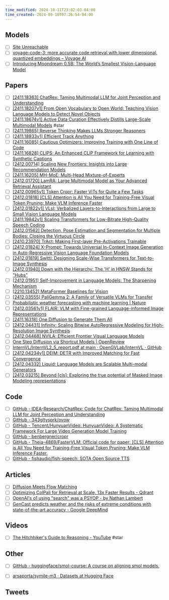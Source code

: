 ```yaml
---
time_modified: 2024-10-11T23:02:03-04:00
time_created: 2024-09-10T07:26:54-04:00
---
```


## Models
- [ ] [Site Unreachable](https://aws.amazon.com/de/ai/generative-ai/nova/understanding/)
- [ ] [voyage-code-3: more accurate code retrieval with lower dimensional, quantized embeddings – Voyage AI](https://blog.voyageai.com/2024/12/04/voyage-code-3/)
- [ ] [Introducing Moondream 0.5B: The World’s Smallest Vision-Language Model](https://moondream.ai/blog/introducing-moondream-0-5b)
## Papers
- [ ] [\[2411.18363\] ChatRex: Taming Multimodal LLM for Joint Perception and Understanding](https://arxiv.org/abs/2411.18363)
- [ ] [\[2411.18207v1\] From Open Vocabulary to Open World: Teaching Vision Language Models to Detect Novel Objects](https://arxiv.org/abs/2411.18207v1)
- [ ] [\[2411.18674v1\] Active Data Curation Effectively Distills Large-Scale Multimodal Models](https://arxiv.org/abs/2411.18674v1) #star
- [ ] [\[2411.19865\] Reverse Thinking Makes LLMs Stronger Reasoners](https://arxiv.org/abs/2411.19865)
- [ ] [\[2411.18933v1\] Efficient Track Anything](https://arxiv.org/abs/2411.18933v1)
- [ ] [\[2411.16085\] Cautious Optimizers: Improving Training with One Line of Code](https://arxiv.org/abs/2411.16085)
- [ ] [\[2411.16828\] CLIPS: An Enhanced CLIP Framework for Learning with Synthetic Captions](https://arxiv.org/abs/2411.16828)
- [ ] [\[2412.00714\] Scaling New Frontiers: Insights into Large Recommendation Models](https://arxiv.org/abs/2412.00714)
- [ ] [\[2411.16205\] MH-MoE: Multi-Head Mixture-of-Experts](https://arxiv.org/abs/2411.16205)
- [ ] [\[2412.01720\] LamRA: Large Multimodal Model as Your Advanced Retrieval Assistant](https://arxiv.org/abs/2412.01720)
- [ ] [\[2412.00965v1\] Token Cropr: Faster ViTs for Quite a Few Tasks](https://arxiv.org/abs/2412.00965v1)
- [ ] [\[2412.01818\] \[CLS\] Attention is All You Need for Training-Free Visual Token Pruning: Make VLM Inference Faster](https://arxiv.org/abs/2412.01818)
- [ ] [\[2412.01822v1\] VLsI: Verbalized Layers-to-Interactions from Large to Small Vision Language Models](https://arxiv.org/abs/2412.01822v1)
- [ ] [\[2411.19842v1\] Scaling Transformers for Low-Bitrate High-Quality Speech Coding](https://arxiv.org/abs/2411.19842v1)
- [ ] [\[2412.01562\] Detection, Pose Estimation and Segmentation for Multiple Bodies: Closing the Virtuous Circle](https://arxiv.org/abs/2412.01562)
- [ ] [\[2410.23970\] TrAct: Making First-layer Pre-Activations Trainable](https://arxiv.org/abs/2410.23970)
- [ ] [\[2412.01824\] X-Prompt: Towards Universal In-Context Image Generation in Auto-Regressive Vision Language Foundation Models](https://arxiv.org/abs/2412.01824)
- [ ] [\[2412.01819\] Switti: Designing Scale-Wise Transformers for Text-to-Image Synthesis](https://arxiv.org/abs/2412.01819)
- [ ] [\[2412.01940\] Down with the Hierarchy: The 'H' in HNSW Stands for "Hubs"](https://arxiv.org/abs/2412.01940)
- [ ] [\[2412.01951\] Self-Improvement in Language Models: The Sharpening Mechanism](https://arxiv.org/abs/2412.01951)
- [ ] [\[2210.13452\] MetaFormer Baselines for Vision](https://arxiv.org/abs/2210.13452)
- [ ] [\[2412.03555\] PaliGemma 2: A Family of Versatile VLMs for Transfer](https://arxiv.org/abs/2412.03555)
- [ ] [Probabilistic weather forecasting with machine learning | Nature](https://www.nature.com/articles/s41586-024-08252-9)
- [ ] [\[2412.03561v1\] FLAIR: VLM with Fine-grained Language-informed Image Representations](https://arxiv.org/abs/2412.03561v1)
- [ ] [\[2411.16318\] One Diffusion to Generate Them All](https://arxiv.org/abs/2411.16318)
- [ ] [\[2412.04431\] Infinity: Scaling Bitwise AutoRegressive Modeling for High-Resolution Image Synthesis](https://arxiv.org/abs/2412.04431)
- [ ] [\[2412.04468\] NVILA: Efficient Frontier Visual Language Models](https://arxiv.org/abs/2412.04468)
- [ ] [One Step Diffusion via Shortcut Models | OpenReview](https://openreview.net/forum?id=OlzB6LnXcS)
- [ ] [InternVL/InternVL2\_5\_report.pdf at main · OpenGVLab/InternVL · GitHub](https://github.com/OpenGVLab/InternVL/blob/main/InternVL2_5_report.pdf)
- [ ] [\[2412.04234v1\] DEIM: DETR with Improved Matching for Fast Convergence](https://arxiv.org/abs/2412.04234v1)
- [ ] [\[2412.04332\] Liquid: Language Models are Scalable Multi-modal Generators](https://arxiv.org/abs/2412.04332)
- [ ] [\[2412.03215\] Beyond \[cls\]: Exploring the true potential of Masked Image Modeling representations](https://arxiv.org/abs/2412.03215)

## Code
- [ ] [GitHub - IDEA-Research/ChatRex: Code for ChatRex: Taming Multimodal LLM for Joint Perception and Understanding](https://github.com/IDEA-Research/ChatRex)
- [ ] [GitHub - 343gltysprk/ovow](https://github.com/343gltysprk/ovow)
- [ ] [GitHub - Tencent/HunyuanVideo: HunyuanVideo: A Systematic Framework For Large Video Generation Model Training](https://github.com/Tencent/HunyuanVideo)
- [ ] [GitHub - benbergner/cropr](https://github.com/benbergner/cropr)
- [ ] [GitHub - Theia-4869/FasterVLM: Official code for paper: \[CLS\] Attention is All You Need for Training-Free Visual Token Pruning: Make VLM Inference Faster.](https://github.com/Theia-4869/FasterVLM)
- [ ] [GitHub - fishaudio/fish-speech: SOTA Open Source TTS](https://github.com/fishaudio/fish-speech)

## Articles
- [ ] [Diffusion Meets Flow Matching](https://diffusionflow.github.io/)
- [ ] [Optimizing ColPali for Retrieval at Scale, 13x Faster Results - Qdrant](https://qdrant.tech/blog/colpali-qdrant-optimization/)
- [ ] [OpenAI's o1 using "search" was a PSYOP - by Nathan Lambert](https://www.interconnects.ai/p/openais-o1-using-search-was-a-psyop)
- [ ] [GenCast predicts weather and the risks of extreme conditions with state-of-the-art accuracy - Google DeepMind](https://deepmind.google/discover/blog/gencast-predicts-weather-and-the-risks-of-extreme-conditions-with-sota-accuracy/)

## Videos
- [ ] [The Hitchhiker's Guide to Reasoning - YouTube](https://youtu.be/S5l5OvJ01ws?si=0IIwmoMhh5xeDJVv) #star

## Other
- [ ] [GitHub - huggingface/smol-course: A course on aligning smol models.](https://github.com/huggingface/smol-course)
- [ ] [arsaporta/symile-m3 · Datasets at Hugging Face](https://huggingface.co/datasets/arsaporta/symile-m3)


## Tweets

